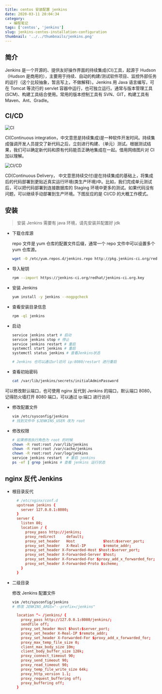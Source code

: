```yaml
---
title: centos 安装配置 jenkins
date: 2020-03-11 20:04:34
category:
  - 编程笔记
tags: ['centos', 'jenkins']
slug: jenkins-centos-installation-configuration
thumbnail: '../../thumbnails/jenkins.png'
---
```


## 简介

Jenkins 是一个开源的、提供友好操作界面的持续集成(CI)工具，起源于 Hudson（Hudson 是商用的），主要用于持续、自动的构建/测试软件项目、监控外部任务的运行（这个比较抽象，暂且写上，不做解释）。Jenkins 用 Java 语言编写，可在 Tomcat 等流行的 servlet 容器中运行，也可独立运行。通常与版本管理工具(SCM)、构建工具结合使用。常用的版本控制工具有 SVN、GIT，构建工具有 Maven、Ant、Gradle。

## CI/CD

![CI](https://cdn.clearlywind.com/blog-images/images/ci.webp)

CI(Continuous integration，中文意思是持续集成)是一种软件开发时间。持续集成强调开发人员提交了新代码之后，立刻进行构建、（单元）测试。根据测试结果，我们可以确定新代码和原有代码能否正确地集成在一起。借用网络图片对 CI 加以理解。

![CI/CD](https://cdn.clearlywind.com/blog-images/images/ci-cd.webp)

CD(Continuous Delivery， 中文意思持续交付)是在持续集成的基础上，将集成后的代码部署到更贴近真实运行环境(类生产环境)中。比如，我们完成单元测试后，可以把代码部署到连接数据库的 Staging 环境中更多的测试。如果代码没有问题，可以继续手动部署到生产环境。下图反应的是 CI/CD 的大概工作模式。

## 安装

> 安装 Jenkins 需要有 java 环境，请先安装并配置好 jdk

- 下载仓库源

  repo 文件是 yum 仓库的配置文件后缀，通常一个 repo 文件中可以设置多个 yum 仓库源。

  ```bash
  wget -O /etc/yum.repos.d/jenkins.repo http://pkg.jenkins-ci.org/redhat/jenkins.repo
  ```

- 导入秘钥

  ```bash
  rpm --import https://jenkins-ci.org/redhat/jenkins-ci.org.key
  ```

- 安装 Jenkins

  ```bash
  yum install -y jenkins --nogpgcheck
  ```

- 查看安装目录信息

  ```bash
  rpm -ql jenkins
  ```

- 启动

  ```bash
  service jenkins start # 启动
  service jenkins stop # 停止
  service jenkins restart # 重启
  systemctl start jenkins # 重启
  systemctl status jenkins # 查看Jenkins状态

  # Jenkins 也可以通过url访问 ip:8080/restart 进行重启
  ```

- 查看初始密码

  ```bash
  cat /var/lib/jenkins/secrets/initialAdminPassword
  ```

可以修改默认端口，也可使用 nginx 反代到 Jenkins 的端口，默认端口 8080，记得防火墙打开 8080 端口，可以通过 ip:端口 进行访问

- 修改配置文件

  ```bash
  vim /etc/sysconfig/jenkins
  # 找到文件中 $JENKINS_USER 改为 root
  ```

- 修改权限

  ```bash
  # 如果修改执行角色为 root 的时候
  chown -R root:root /var/lib/jenkins
  chown -R root:root /var/cache/jenkins
  chown -R root:root /var/log/jenkins
  service jenkins restart  # 重启 jenkins
  ps -ef | grep jenkins # 查看 jenkins 运行状态
  ```

## nginx 反代 Jenkins

- 根目录反代

  ```conf
    # /etc/nginx/conf.d
    upstream jenkins {
      server 127.0.0.1:8080;
    }
    server {
      listen 80;
      location / {
        proxy_pass http://jenkins;
        proxy_redirect     default;
        proxy_set_header   Host             $host:$server_port;
        proxy_set_header   X-Real-IP        $remote_addr;
        proxy_set_header X-Forwarded-Host $host:$server_port;
        proxy_set_header X-Forwarded-Server $host;
        proxy_set_header X-Forwarded-For $proxy_add_x_forwarded_for;
        proxy_set_header X-Forwarded-Proto $scheme;
      }
    }
  ```

- 二级目录

  修改 Jenkins 配置文件

  ```bash
  vim /etc/sysconfig/jenkins
  # 修改 JENKINS_ARGS="--prefix=/jenkins"
  ```

  ```conf
    location ^~ /jenkins/ {
      proxy_pass http://127.0.0.1:8080/jenkins/;
      sendfile off;
      proxy_set_header Host $host:$server_port;
      proxy_set_header X-Real-IP $remote_addr;
      proxy_set_header X-Forwarded-For $proxy_add_x_forwarded_for;
      proxy_max_temp_file_size 0;
      client_max_body_size 10m;
      client_body_buffer_size 128k;
      proxy_connect_timeout 90;
      proxy_send_timeout 90;
      proxy_read_timeout 90;
      proxy_temp_file_write_size 64k;
      proxy_http_version 1.1;
      proxy_request_buffering off;
      proxy_buffering off;
    }
  ```
